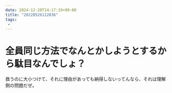 ```yaml
---
date: 2024-12-20T14:17:19+09:00
title: "20220526112836"
tags:
 -
---
```


# 全員同じ方法でなんとかしようとするから駄目なんでしょ？
救うのに大小つけて、それに理由があっても納得しないってんなら、それは理解側の問題だぜ。